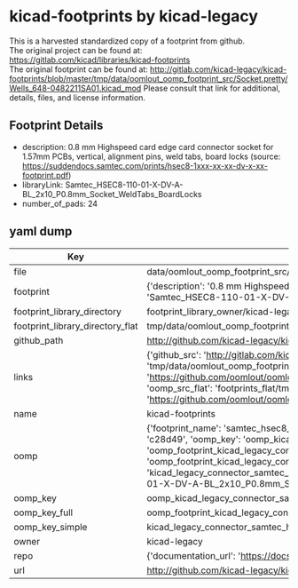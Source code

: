 # kicad-footprints by kicad-legacy  
This is a harvested standardized copy of a footprint from github.  
The original project can be found at:  
https://gitlab.com/kicad/libraries/kicad-footprints  
The original footprint can be found at:
http://gitlab.com/kicad-legacy/kicad-footprints/blob/master/tmp/data/oomlout_oomp_footprint_src/Socket.pretty/Wells_648-0482211SA01.kicad_mod
Please consult that link for additional, details, files, and license information.  
## Footprint Details
* description: 0.8 mm Highspeed card edge card connector socket for 1.57mm PCBs, vertical, alignment pins, weld tabs, board locks (source: https://suddendocs.samtec.com/prints/hsec8-1xxx-xx-xx-dv-x-xx-footprint.pdf)  
* libraryLink: Samtec_HSEC8-110-01-X-DV-A-BL_2x10_P0.8mm_Socket_WeldTabs_BoardLocks  
* number_of_pads: 24  
## yaml dump  
| Key | Value |  
| --- | --- |  
| file | data/oomlout_oomp_footprint_src/kicad-footprints/Connector_Samtec_HSEC8.pretty/Samtec_HSEC8-110-01-X-DV-A-BL_2x10_P0.8mm_Socket_WeldTabs_BoardLocks.kicad_mod |  
| footprint | {'description': '0.8 mm Highspeed card edge card connector socket for 1.57mm PCBs, vertical, alignment pins, weld tabs, board locks (source: https://suddendocs.samtec.com/prints/hsec8-1xxx-xx-xx-dv-x-xx-footprint.pdf)', 'libraryLink': 'Samtec_HSEC8-110-01-X-DV-A-BL_2x10_P0.8mm_Socket_WeldTabs_BoardLocks', 'number_of_pads': 24} |  
| footprint_library_directory | footprint_library_owner/kicad-legacy_kicad-footprints |  
| footprint_library_directory_flat | tmp/data/oomlout_oomp_footprint_src/footprints_flat/kicad_legacy_connector_samtec_hsec8_samtec_hsec8_110_01_x_dv_a_bl_2x10_p0_8mm_socket_weldtabs_boardlocks/working |  
| github_path | http://github.com/kicad-legacy/kicad-footprints/blob/master/tmp/data/oomlout_oomp_footprint_src/Connector_Samtec_HSEC8.pretty/Samtec_HSEC8-110-01-X-DV-A-BL_2x10_P0.8mm_Socket_WeldTabs_BoardLocks.kicad_mod |  
| links | {'github_src': 'http://gitlab.com/kicad-legacy/kicad-footprints/blob/master/tmp/data/oomlout_oomp_footprint_src/Socket.pretty/Wells_648-0482211SA01.kicad_mod', 'github_src_repo': 'https://gitlab.com/kicad/libraries/kicad-footprints', 'oomp_bot': 'tmp/data/oomlout_oomp_footprint_src/footprints/kicad_legacy_connector_samtec_hsec8_samtec_hsec8_110_01_x_dv_a_bl_2x10_p0_8mm_socket_weldtabs_boardlocks/working', 'oomp_bot_github': 'https://github.com/oomlout/oomlout_oomp_footprint_bot/tree/main/tmp/data/oomlout_oomp_footprint_src/footprints/kicad_legacy_connector_samtec_hsec8_samtec_hsec8_110_01_x_dv_a_bl_2x10_p0_8mm_socket_weldtabs_boardlocks/working', 'oomp_src_flat': 'footprints_flat/tmp/data/oomlout_oomp_footprint_src/footprints_flat/kicad_legacy_connector_samtec_hsec8_samtec_hsec8_110_01_x_dv_a_bl_2x10_p0_8mm_socket_weldtabs_boardlocks/working', 'oomp_src_flat_github': 'https://github.com/oomlout/oomlout_oomp_footprint_src/tree/main/tmp/data/oomlout_oomp_footprint_src/footprints_flat/kicad_legacy_connector_samtec_hsec8_samtec_hsec8_110_01_x_dv_a_bl_2x10_p0_8mm_socket_weldtabs_boardlocks/working'} |  
| name | kicad-footprints |  
| oomp | {'footprint_name': 'samtec_hsec8_110_01_x_dv_a_bl_2x10_p0_8mm_socket_weldtabs_boardlocks', 'library_name': 'connector_samtec_hsec8', 'md5': 'c28d496bb8b485e9f4d4b9fc3c55635f', 'md5_10': 'c28d496bb8', 'md5_5': 'c28d4', 'md5_6': 'c28d49', 'oomp_key': 'oomp_kicad_legacy_connector_samtec_hsec8_samtec_hsec8_110_01_x_dv_a_bl_2x10_p0_8mm_socket_weldtabs_boardlocks', 'oomp_key_extra': 'oomp_footprint_kicad_legacy_connector_samtec_hsec8_samtec_hsec8_110_01_x_dv_a_bl_2x10_p0_8mm_socket_weldtabs_boardlocks', 'oomp_key_full': 'oomp_footprint_kicad_legacy_connector_samtec_hsec8_samtec_hsec8_110_01_x_dv_a_bl_2x10_p0_8mm_socket_weldtabs_boardlocks_c28d49', 'oomp_key_simple': 'kicad_legacy_connector_samtec_hsec8_samtec_hsec8_110_01_x_dv_a_bl_2x10_p0_8mm_socket_weldtabs_boardlocks', 'original_filename': 'data/oomlout_oomp_footprint_src/kicad-footprints/Connector_Samtec_HSEC8.pretty/Samtec_HSEC8-110-01-X-DV-A-BL_2x10_P0.8mm_Socket_WeldTabs_BoardLocks.kicad_mod', 'owner_name': 'kicad_legacy'} |  
| oomp_key | oomp_kicad_legacy_connector_samtec_hsec8_samtec_hsec8_110_01_x_dv_a_bl_2x10_p0_8mm_socket_weldtabs_boardlocks |  
| oomp_key_full | oomp_footprint_kicad_legacy_connector_samtec_hsec8_samtec_hsec8_110_01_x_dv_a_bl_2x10_p0_8mm_socket_weldtabs_boardlocks |  
| oomp_key_simple | kicad_legacy_connector_samtec_hsec8_samtec_hsec8_110_01_x_dv_a_bl_2x10_p0_8mm_socket_weldtabs_boardlocks |  
| owner | kicad-legacy |  
| repo | {'documentation_url': 'https://docs.github.com/rest/repos/repos#get-a-repository', 'message': 'Not Found'} |  
| url | http://github.com/kicad-legacy/kicad-footprints |  

